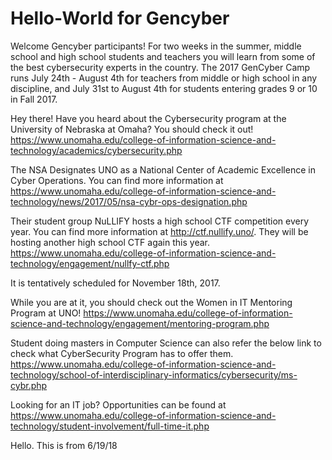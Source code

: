 # Hello-World for Gencyber
Welcome Gencyber participants!  For two weeks in the summer, middle school and high school students and teachers you will learn from some of the best cybersecurity experts in the country.
The 2017 GenCyber Camp runs July 24th - August 4th for teachers from middle or high school in any discipline, and July 31st to August 4th for students entering grades 9 or 10 in Fall 2017.

Hey there! Have you heard about the Cybersecurity program at the University of Nebraska at Omaha? You should check it out! https://www.unomaha.edu/college-of-information-science-and-technology/academics/cybersecurity.php

The NSA Designates UNO as a National Center of Academic Excellence in Cyber Operations. You can find more information at https://www.unomaha.edu/college-of-information-science-and-technology/news/2017/05/nsa-cybr-ops-designation.php

Their student group NuLLIFY hosts a high school CTF competition every year.
You can find more information at http://ctf.nullify.uno/. They will be hosting another high school CTF again this year. https://www.unomaha.edu/college-of-information-science-and-technology/engagement/nullfy-ctf.php

It is tentatively scheduled for November 18th, 2017.

While you are at it, you should check out the Women in IT Mentoring Program at UNO!
https://www.unomaha.edu/college-of-information-science-and-technology/engagement/mentoring-program.php

Student doing masters in Computer Science can also refer the below link to check what CyberSecurity Program has to offer them.
https://www.unomaha.edu/college-of-information-science-and-technology/school-of-interdisciplinary-informatics/cybersecurity/ms-cybr.php

Looking for an IT job?  Opportunities can be found at https://www.unomaha.edu/college-of-information-science-and-technology/student-involvement/full-time-it.php

Hello. This is from 6/19/18
